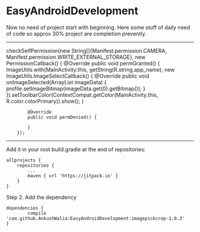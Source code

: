 # EasyAndroidDevelopment
Now no need of project start with beginning. Here some stuff of daily need of code so approx 30% project are completion prevently. 

---------------------------------------------------------------------------------------------------------------------------

 checkSelfPermission(new String[]{Manifest.permission.CAMERA, Manifest.permission.WRITE_EXTERNAL_STORAGE}, new PermissionCallback() {
            @Override
            public void permGranted() {
                ImageUtils.with(MainActivity.this, getString(R.string.app_name), new ImageUtils.ImageSelectCallback() {
                    @Override
                    public void onImageSelected(ArrayList<Image> imageData) {
                        profile.setImageBitmap(imageData.get(0).getBitmap());
                    }
                }).setToolbarColor(ContextCompat.getColor(MainActivity.this, R.color.colorPrimary)).show();
            }

            @Override
            public void permDenied() {

            }
        });


----------------------------------------------------------------------------------------------------------------------------


Add it in your root build.gradle at the end of repositories:

	allprojects {
		repositories {
			...
			maven { url 'https://jitpack.io' }
		}
	}


Step 2. Add the dependency

	dependencies {
	        compile 'com.github.AnkushWalia:EasyAndroidDevelopment:imagepickcrop-1.0.3'
	}


